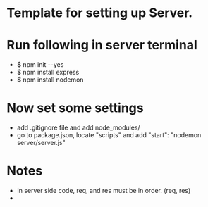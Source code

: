 # Template for setting up Server.


# Run following in server terminal
- $ npm init --yes
- $ npm install express
- $ npm install nodemon

# Now set some settings
- add .gitignore file and add node_modules/
- go to package.json, locate "scripts" and add "start": "nodemon server/server.js"

# Notes
- In server side code, req, and res must be in order. (req, res)
- 